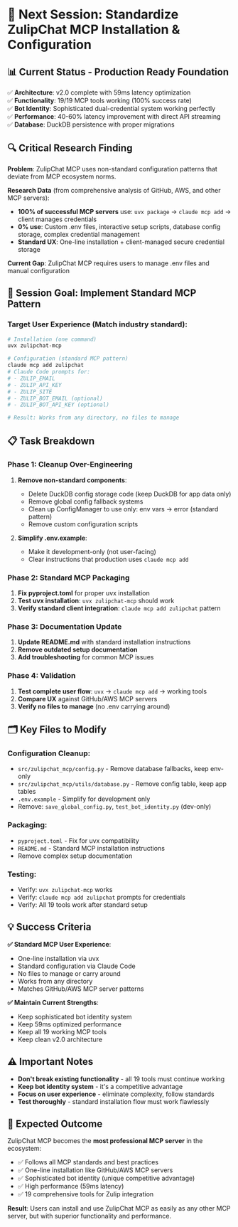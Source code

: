 # 🎯 Next Session: Standardize ZulipChat MCP Installation & Configuration

## 📊 **Current Status - Production Ready Foundation**

✅ **Architecture**: v2.0 complete with 59ms latency optimization  
✅ **Functionality**: 19/19 MCP tools working (100% success rate)  
✅ **Bot Identity**: Sophisticated dual-credential system working perfectly  
✅ **Performance**: 40-60% latency improvement with direct API streaming  
✅ **Database**: DuckDB persistence with proper migrations  

## 🔍 **Critical Research Finding**

**Problem**: ZulipChat MCP uses non-standard configuration patterns that deviate from MCP ecosystem norms.

**Research Data** (from comprehensive analysis of GitHub, AWS, and other MCP servers):
- **100% of successful MCP servers** use: `uvx package` → `claude mcp add` → client manages credentials
- **0% use**: Custom .env files, interactive setup scripts, database config storage, complex credential management
- **Standard UX**: One-line installation + client-managed secure credential storage

**Current Gap**: ZulipChat MCP requires users to manage .env files and manual configuration

## 🎯 **Session Goal: Implement Standard MCP Pattern**

### **Target User Experience** (Match industry standard):
```bash
# Installation (one command)
uvx zulipchat-mcp

# Configuration (standard MCP pattern)  
claude mcp add zulipchat
# Claude Code prompts for:
# - ZULIP_EMAIL
# - ZULIP_API_KEY  
# - ZULIP_SITE
# - ZULIP_BOT_EMAIL (optional)
# - ZULIP_BOT_API_KEY (optional)

# Result: Works from any directory, no files to manage
```

## 📋 **Task Breakdown**

### **Phase 1: Cleanup Over-Engineering**
1. **Remove non-standard components**:
   - Delete DuckDB config storage code (keep DuckDB for app data only)
   - Remove global config fallback systems
   - Clean up ConfigManager to use only: env vars → error (standard pattern)
   - Remove custom configuration scripts

2. **Simplify .env.example**:
   - Make it development-only (not user-facing)
   - Clear instructions that production uses `claude mcp add`

### **Phase 2: Standard MCP Packaging**  
1. **Fix pyproject.toml** for proper uvx installation
2. **Test uvx installation**: `uvx zulipchat-mcp` should work
3. **Verify standard client integration**: `claude mcp add zulipchat` pattern

### **Phase 3: Documentation Update**
1. **Update README.md** with standard installation instructions
2. **Remove outdated setup documentation** 
3. **Add troubleshooting** for common MCP issues

### **Phase 4: Validation**
1. **Test complete user flow**: `uvx` → `claude mcp add` → working tools
2. **Compare UX** against GitHub/AWS MCP servers
3. **Verify no files to manage** (no .env carrying around)

## 🗂️ **Key Files to Modify**

### **Configuration Cleanup**:
- `src/zulipchat_mcp/config.py` - Remove database fallbacks, keep env-only
- `src/zulipchat_mcp/utils/database.py` - Remove config table, keep app tables
- `.env.example` - Simplify for development only
- Remove: `save_global_config.py`, `test_bot_identity.py` (dev-only)

### **Packaging**:
- `pyproject.toml` - Fix for uvx compatibility
- `README.md` - Standard MCP installation instructions  
- Remove complex setup documentation

### **Testing**:
- Verify: `uvx zulipchat-mcp` works
- Verify: `claude mcp add zulipchat` prompts for credentials
- Verify: All 19 tools work after standard setup

## 💡 **Success Criteria**

**✅ Standard MCP User Experience**:
- One-line installation via uvx
- Standard configuration via Claude Code
- No files to manage or carry around  
- Works from any directory
- Matches GitHub/AWS MCP server patterns

**✅ Maintain Current Strengths**:
- Keep sophisticated bot identity system
- Keep 59ms optimized performance  
- Keep all 19 working MCP tools
- Keep clean v2.0 architecture

## ⚠️ **Important Notes**

- **Don't break existing functionality** - all 19 tools must continue working
- **Keep bot identity system** - it's a competitive advantage  
- **Focus on user experience** - eliminate complexity, follow standards
- **Test thoroughly** - standard installation flow must work flawlessly

## 🎯 **Expected Outcome**

ZulipChat MCP becomes the **most professional MCP server** in the ecosystem:
- ✅ Follows all MCP standards and best practices
- ✅ One-line installation like GitHub/AWS MCP servers  
- ✅ Sophisticated bot identity (unique competitive advantage)
- ✅ High performance (59ms latency)
- ✅ 19 comprehensive tools for Zulip integration

**Result**: Users can install and use ZulipChat MCP as easily as any other MCP server, but with superior functionality and performance.